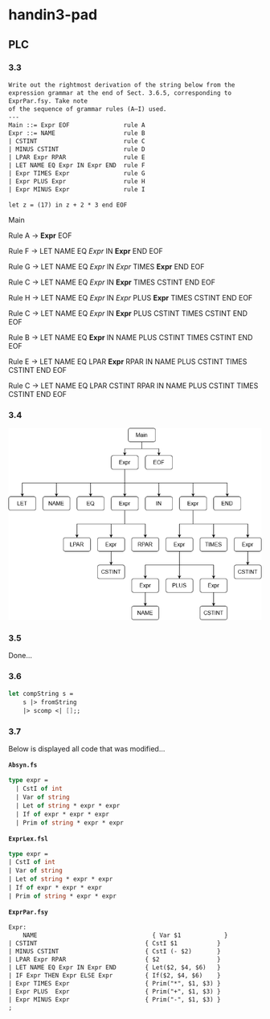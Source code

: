 # handin3-pad

## PLC

### 3.3

    Write out the rightmost derivation of the string below from the expression grammar at the end of Sect. 3.6.5, corresponding to ExprPar.fsy. Take note
    of the sequence of grammar rules (A–I) used.
    ---
    Main ::= Expr EOF               rule A
    Expr ::= NAME                   rule B
    | CSTINT                        rule C
    | MINUS CSTINT                  rule D
    | LPAR Expr RPAR                rule E
    | LET NAME EQ Expr IN Expr END  rule F
    | Expr TIMES Expr               rule G
    | Expr PLUS Expr                rule H
    | Expr MINUS Expr               rule I

`let z = (17) in z + 2 * 3 end EOF`

Main

Rule A → **Expr** EOF

Rule F → LET NAME EQ *Expr* IN **Expr** END EOF

Rule G → LET NAME EQ *Expr* IN *Expr* TIMES **Expr** END EOF

Rule C → LET NAME EQ *Expr* IN **Expr** TIMES CSTINT END EOF

Rule H → LET NAME EQ *Expr* IN *Expr* PLUS **Expr** TIMES CSTINT END EOF

Rule C → LET NAME EQ *Expr* IN **Expr** PLUS CSTINT TIMES CSTINT END EOF

Rule B → LET NAME EQ **Expr** IN NAME PLUS CSTINT TIMES CSTINT END EOF

Rule E → LET NAME EQ LPAR **Expr** RPAR IN NAME PLUS CSTINT TIMES CSTINT END EOF

Rule C → LET NAME EQ LPAR CSTINT RPAR IN NAME PLUS CSTINT TIMES CSTINT END EOF

### 3.4

![Our Derivation](derivation.drawio.png)

### 3.5

Done...

### 3.6

```fsharp
let compString s =
    s |> fromString
    |> scomp <| [];;
```

### 3.7

Below is displayed all code that was modified...

**`Absyn.fs`**
```fsharp
type expr = 
  | CstI of int
  | Var of string
  | Let of string * expr * expr
  | If of expr * expr * expr
  | Prim of string * expr * expr
```

**`ExprLex.fsl`**
```fsharp
type expr = 
| CstI of int
| Var of string
| Let of string * expr * expr
| If of expr * expr * expr
| Prim of string * expr * expr
```

**`ExprPar.fsy`**

```
Expr:
    NAME                                { Var $1            }
| CSTINT                              { CstI $1           }
| MINUS CSTINT                        { CstI (- $2)       }
| LPAR Expr RPAR                      { $2                }
| LET NAME EQ Expr IN Expr END        { Let($2, $4, $6)   }
| IF Expr THEN Expr ELSE Expr         { If($2, $4, $6)    }
| Expr TIMES Expr                     { Prim("*", $1, $3) }
| Expr PLUS  Expr                     { Prim("+", $1, $3) }  
| Expr MINUS Expr                     { Prim("-", $1, $3) } 
;

```
